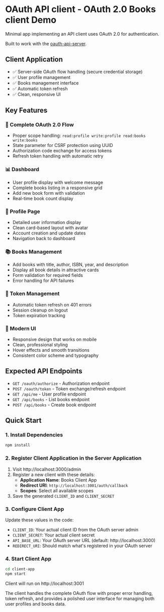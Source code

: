 # OAuth API client - OAuth 2.0 Books client Demo

Minimal app implementing an API client uses OAuth 2.0 for authentication.

Built to work with the [oauth-api-server](https://github.com/mjgs/oauth-api-server).

## Client Application
- ✅ Server-side OAuth flow handling (secure credential storage)
- ✅ User profile management
- ✅ Books management interface
- ✅ Automatic token refresh
- ✅ Clean, responsive UI

## Key Features

### 🔐 Complete OAuth 2.0 Flow
- Proper scope handling: `read:profile write:profile read:books write:books`
- State parameter for CSRF protection using UUID
- Authorization code exchange for access tokens
- Refresh token handling with automatic retry

### 📊 Dashboard
- User profile display with welcome message
- Complete books listing in a responsive grid
- Add new book form with validation
- Real-time book count display

### 👤 Profile Page
- Detailed user information display
- Clean card-based layout with avatar
- Account creation and update dates
- Navigation back to dashboard

### 📚 Books Management
- Add books with title, author, ISBN, year, and description
- Display all book details in attractive cards
- Form validation for required fields
- Error handling for API failures

### 🔄 Token Management
- Automatic token refresh on 401 errors
- Session cleanup on logout
- Token expiration tracking

### 🎨 Modern UI
- Responsive design that works on mobile
- Clean, professional styling
- Hover effects and smooth transitions
- Consistent color scheme and typography

## Expected API Endpoints

- `GET /oauth/authorize` - Authorization endpoint
- `POST /oauth/token` - Token exchange/refresh endpoint
- `GET /api/me` - User profile endpoint
- `GET /api/books` - List books endpoint
- `POST /api/books` - Create book endpoint

## Quick Start

### 1. Install Dependencies

```bash
npm install
```

### 2. Register Client Application in the Server Application

1. Visit http://localhost:3000/admin
2. Register a new client with these details:
   - **Application Name**: Books Client App
   - **Redirect URI**: `http://localhost:3001/auth/callback`
   - **Scopes**: Select all available scopes
3. Save the generated `CLIENT_ID` and `CLIENT_SECRET`

### 3. Configure Client App

Update these values in the code:

- `CLIENT_ID`: Your actual client ID from the OAuth server admin
- `CLIENT_SECRET`: Your actual client secret
- `API_BASE_URL`: Your OAuth server URL (default: http://localhost:3000)
- `REDIRECT_URI`: Should match what's registered in your OAuth server

### 4. Start Client App
```bash
cd client-app
npm start
```
Client will run on http://localhost:3001

The client handles the complete OAuth flow with proper error handling, token refresh, and provides a polished user interface for managing both user profiles and books data.